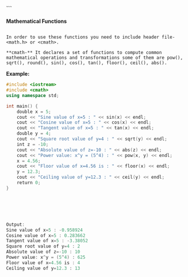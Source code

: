 #### ```
**Mathematical Functions**
```Mathematical functions are available in C++  to support various mathematical calculations; they can be directly used to simplify code and programs. C++ provides a large set of mathematical functions.

In order to use these functions you need to include header file- <math.h> or <cmath>.

**cmath-** It declares a set of functions to compute common mathematical operations and transformations some of them are pow(), sqrt(), round(), sin(), cos(), tan(), floor(), ceil(), abs().

```

**Example:**

```cpp
#include <iostream>
#include <cmath>
using namespace std;

int main() {
    double x = 5;
    cout << "Sine value of x=5 : " << sin(x) << endl;
    cout << "Cosine value of x=5 : " << cos(x) << endl;
    cout << "Tangent value of x=5 : " << tan(x) << endl;
    double y = 4;
    cout << "Square root value of y=4 : " << sqrt(y) << endl;
    int z = -10;
    cout << "Absolute value of z=-10 : " << abs(z) << endl;
    cout << "Power value: x^y = (5^4) : " << pow(x, y) << endl;
    x = 4.56;
    cout << "Floor value of x=4.56 is : " << floor(x) << endl;
    y = 12.3;
    cout << "Ceiling value of y=12.3 : " << ceil(y) << endl;
    return 0;
}






Output:
Sine value of x=5 : -0.958924
Cosine value of x=5 : 0.283662
Tangent value of x=5 : -3.38052
Square root value of y=4 : 2
Absolute value of z=-10 : 10
Power value: x^y = (5^4) : 625
Floor value of x=4.56 is : 4
Ceiling value of y=12.3 : 13
```